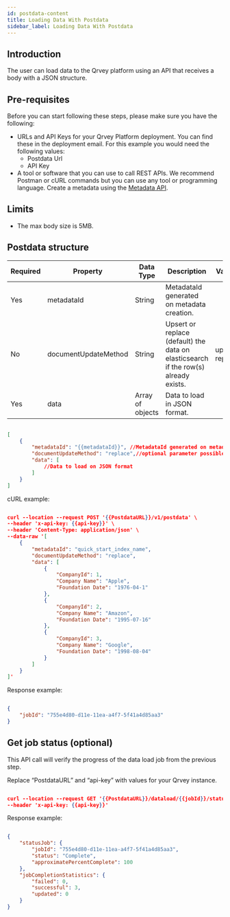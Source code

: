 ```yaml
---
id: postdata-content
title: Loading Data With Postdata
sidebar_label: Loading Data With Postdata
---
```

<div style={{textAlign: "justify"}}>

## Introduction

The user can load data to the Qrvey platform using an API that receives a body with a JSON structure.

## Pre-requisites

Before you can start following these steps, please make sure you have the following:

-   URLs and API Keys for your Qrvey Platform deployment. You can find these in the deployment email. For this example you would need the following values:
    -   Postdata Url
    -   API Key 
-   A tool or software that you can use to call REST APIs. We recommend Postman or cURL commands but you can use any tool or programming language.
    Create a metadata using the <a href="/docs/data-router/Metadata/metadata-API/">Metadata API</a>.

## Limits

-   The max body size is 5MB.

## Postdata structure

| Required | Property             | Data Type        | Description                                                                         | Values          |
| -------- | -------------------- | ---------------- | ----------------------------------------------------------------------------------- | --------------- |
| Yes      | metadataId           | String           | MetadataId generated on metadata creation.                                          |                 |
| No       | documentUpdateMethod | String           | Upsert or replace (default) the data on elasticsearch if the row(s) already exists. | upsert, replace |
| Yes      | data                 | Array of objects | Data to load in JSON format.                                                        |                 |

```json

[
    {
        "metadataId": "{{metadataId}}", //MetadataId generated on metadata creation
        "documentUpdateMethod": "replace",//optional parameter possible values (upsert/replace)
        "data": [
            //Data to load on JSON format
        ]
    }
]

```

cURL example:

```JSON

curl --location --request POST '{{PostdataURL}}/v1/postdata' \
--header 'x-api-key: {{api-key}}' \
--header 'Content-Type: application/json' \
--data-raw '[
    {
        "metadataId": "quick_start_index_name",
        "documentUpdateMethod": "replace",
        "data": [
            {
                "CompanyId": 1,
                "Company Name": "Apple",
                "Foundation Date": "1976-04-1"
            },
            {
                "CompanyId": 2,
                "Company Name": "Amazon",
                "Foundation Date": "1995-07-16"
            },
            {
                "CompanyId": 3,
                "Company Name": "Google",
                "Foundation Date": "1998-08-04"
            }
        ]
    }
]'


```

Response example:

```JSON

{
    "jobId": "755e4d80-d11e-11ea-a4f7-5f41a4d85aa3"
}

```

## Get job status (optional)

This API call will verify the progress of the data load job from the previous step.

Replace “PostdataURL” and “api-key” with values for your Qrvey instance.

```JSON

curl --location --request GET '{{PostdataURL}}/dataload/{{jobId}}/status' \
--header 'x-api-key: {{api-key}}'

```

Response example:

```JSON

{
    "statusJob": {
        "jobId": "755e4d80-d11e-11ea-a4f7-5f41a4d85aa3",
        "status": "Complete",
        "approximatePercentComplete": 100
    },
    "jobCompletionStatistics": {
        "failed": 0,
        "successful": 3,
        "updated": 0
    }
}


```
</div>